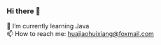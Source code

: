 ### Hi there 👋


 🌱 I’m currently learning Java <br/>
 📫 How to reach me: huajiaohuixiang@foxmail.com
<!-- <p>
    <img align="left"
        src="https://github-readme-stats.vercel.app/api/top-langs/?username=huajiaohuixiang&layout=compact&langs_count=10&show_icons=true&locale=en"
        alt="frezcirno" />
</p>
<p>&nbsp;<img align="center"
        src="https://github-readme-stats.vercel.app/api?username=huajiaohuixiang&show_icons=true&locale=en&hide_title=true" alt="frezcirno" />
</p> -->

<!--
**huajiaohuixiang/huajiaohuixiang** is a ✨ _special_ ✨ repository because its `README.md` (this file) appears on your GitHub profile.

Here are some ideas to get you started:

- 🔭 I’m currently working on ...

- 👯 I’m looking to collaborate on ...
- 🤔 I’m looking for help with ...
- 💬 Ask me about ...
- 
- 😄 Pronouns: ...
- ⚡ Fun fact: ...
-->
